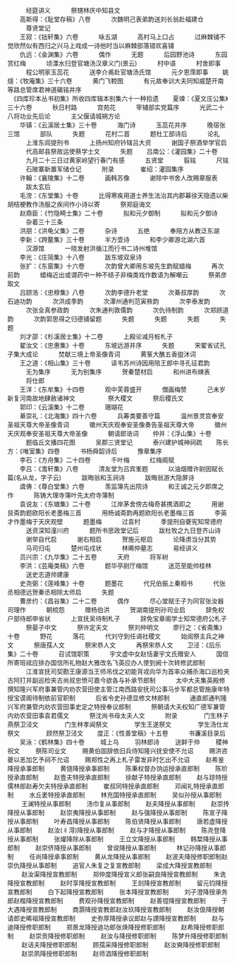 <!-- { "loadSidebar": true } -->
　　　经筵讲义 
　　　祭甥林庆中知县文  
　　高斯得：《耻堂存稿》八卷
　　　次魏明己表弟韵送刘长翁赴福建仓 
　　　尊贤堂记  
　　王寂：《拙轩集》六卷
　　　咏五湖 
　　　高村马上口占 
　　　过麻棘铺不觉欣然似有西归之兴马上戏成一诗他时当以麻棘部落错欢喜铺  
　　仇远：《金渊集》六卷 
　　　偶作 
　　　无题 
　　　后园野池诗 
　　　东园赏红梅 
　　　顷溧水归登官塘汤汉章义门(景云) 
　　　村中语 
　　　村舍即事 
　　　程公明家玉蕊花 
　　　送李介甫赴官塘汤氏馆 
　　　元夕恩霈即事 
　　姚燧：《牧庵集》三十六卷 
　　　黄门飞鞚图 
　　　有元故奉训大夫同知威楚开南等路总管席君神道碣铭并序  
　《四库珍本丛书初集》所收四库辑本别集六十一种拾遗
　　夏竦：《夏文庄公集》三十六卷
　　　秋日村路 
　　　宫苑花 
　　　宰辅部实党篇序 
　　　光武二十八将功业先后论 
　　　主父偃请城朔方论  
　　华镇：《云溪居士集》三十卷 
　　　海门诗 
　　　玉蕊花并序 
　　　晚宿张三馆 
　　　部队 
　　　失题 
　　　花村二首 
　　　题杜工部诗后 
　　　论礼 
　　　上淮东闾提刑书 
　　　上扬州知府钤辖吕大资 
　　　谢国子祭酒举学官启 
　　　代高邮县祭故运使蔡学士文 
　　　失题 
　　吕南公：《灌园集》二十卷
　　　九月二十三日过黄家岭望行春门有感 
　　　五贤堂 
　　　翦铭 
　　　尺铭 
　　　石陂寨新置军储仓记 
　　　附录
　　　　崔绍：灌园集序   
　　许翰：《襄陵集》十二卷
　　　画韩苏像 
　　　谢除中书舍人改赐章服表 
　　　跋太玄后  
　　毛滂：《东堂集》十卷
　　　比得寒疾用道士养生法治其内郡幕徐天隐遗以柴胡桔梗教作汤服之疾间作小诗以寄 
　　　祭郑庭诲文  
　　赵鼎臣：《竹隐畸士集》二十卷
　　　拟和元夕御制 
　　　拟和元夕御诗 
　　　杂着三十三条  
　　洪朋：《洪龟父集》二卷
　　　杂诗 
　　　五绝 
　　　奉陪方从教泛东湖  
　　李新：《跨鳌集》三十卷
　　　半方壶诗 
　　　和李少卿游北湖六首 
　　　汉源馆 
　　　一晓发射洪循江而行书二诗州堆馆  
　　李光：《庄简集》十八卷
　　　跋东坡双泉诗  
　　张扩：《东窗集》十六卷
　　　次韵曾大卿用东坡先生韵赋蜡梅 
　　　再次前韵 
　　　蜡梅近出或谓药中一种不结子非梅类戏作数语为解嘲云 
　　　祭弟彦取文  
　　吕颐浩：《忠穆集》八卷
　　　次韵李德升老堂 
　　　次綦叔厚韵 
　　　次石迪功韵 
　　　次洪成季韵 
　　　次潭州通判范寅秩韵 
　　　次李泰发韵 
　　　次张全真参政韵 
　　　次朱通判敦儒韵 
　　　次仇待制韵 
　　　次郑顾道韵 
　　　次韵郭思得之归德铺留题 
　　　失题 
　　　失题 
　　　失题 
　　　失题  
　　刘才邵：《杉溪居士集》十二卷
　　　上殿论减月桩札子  
　　翟汝文：《忠惠集》十卷
　　　东坡远游并序 
　　　失题 
　　　宋翟省试孔子集大成论 
　　　焚献三境上帝圣像青词 
　　　黄箓大醮五香盥沐词  
　　王之道：《相山集》三十卷
　　　读韦苏州诗因用陪王郎中寻孔征君韵 
　　　无为集序 
　　　无为别集序 
　　　贺秦楚材启 
　　　和州进布綀表 
　　　将仕郎  
　　王洋：《东牟集》十四卷
　　　观中芙蓉盛开 
　　　僧画梅赞 
　　　己未岁新复河南故地肆赦诸神文　　
　　　祭大稷文 
　　　祭后稷氏文  
　　郭印：《云溪集》十二卷
　　　珊瑚花  
　　綦崇礼：《北海集》四十六卷
　　　兵筹类要善守篇 
　　　温州景灵宫奉安圣祖天尊大帝圣像青词 
　　　徽州天庆观奉安圣像奏告圣祖天尊大帝 
　　　徽州天庆观奉安圣祖天尊大帝圣像 
　　　朝请郎诰词 
　　仲并：《浮山集》十卷 
　　　题临丘文播四花图 
　　　吴郡三贤堂记 
　　　泰兴建护城神祠疏 
　　陈长方：《唯室集》四卷
　　　书杨舜韶诗后 
　　　豫章集序  
　　李石：《方舟集》二十四卷
　　　千叶梅 
　　　红梅阁赋  
　　李吕：《澹轩集》八卷
　　　清友堂为吕宾峯题 
　　　以油烟赠许尉因赋长篇(名从龙，字子云) 
　　　跋晦翁和玉涧诗 
　　　跋晦翁游大隐屏诗  
　　虞俦：《尊白堂集》六卷
　　　羡监簿先出院诗 
　　　和王诚之元夕即席之作 
　　　陈铸大理寺簿叶先太府寺簿制  
　　袁说友：《东塘集》二十卷
　　　江岸茅舍傍古梅奇甚携酒即之 
　　　用谢艮斋韵题欧阳长老墨梅三首 
　　　用杨诚斋韵再题欧阳长老墨梅三首 
　　　李英才作墨梅于天庆观壁 
　　　题墨梅 
　　　过袁村 
　　　季提刑自夔宪知常德府 
　　　送资深知潼川府 
　　　题所书思政堂记后 
　　　跋杜牧之九日登齐山诗 
　　　谢举自代启 
　　　谢右相启 
　　　贺施元枢启 
　　　论降虏当分其势 
　　　马司归屯 
　　　楚州屯戍状 
　　　林晞仲墓志 
　　　易经讲义  
　　员兴宗：《九华集》二十五卷
　　　天府 
　　　将军树  
　　李洪：《芸庵类稿》六卷
　　　题华亭尉厅梅馆 
　　　送范至能帅桂林 
　　　送史志道帅建康  
　　史尧弼：《莲峰集》十卷
　　　题墨花 
　　　代兄伯振上秦相书 
　　　代张丞相德远贺秦丞相除太师启 
　　　失题  
　　曹彦约：《昌谷集》二十二卷 
　　　偶作 
　　　尽心堂赋壬子为同官张汝器司理作 
　　　朝梳怨 
　　　赠杨伯洪 
　　　贺湖南提刑孙司业启 
　　　辞免权户部侍郎申省状 
　　　上宣抚吴待制札子 
　　　辞免宝章阁学士知常德府公札子 
　　　祭晏子中文 
　　　祭许定夫文 
　　　祭刘仲明文 
　　廖行之：《省斋集》十卷 
　　　野花 
　　　落花 
　　　代刘守到任谒社稷文 
　　　始阅祭主兵之神文 
　　　祭唐孺人文 
　　　祭宋恭人文 
　　　再祭宋恭人文 
　　卫泾：《后乐集》二十卷
　　　召试馆职策 
　　　宇文虚中女赵恬妻宇文氏赠安人 
　　　国信所寄班祗应排办国信所礼物赵大雅改名飞英应办人使到阙十次转修武郎制 
　　　江淮宣抚司契勘王康源当王师吊伐之初能背戎向华为首率众捕杀海口巡检夹古阿打并副巡检夹古尚叔忠愤可嘉今欲各与补承节郎制 
　　　太中大夫集英殿修撰知隆兴军府事兼管内劝农营田使主管江南西路安抚司公事马步军都总管施康年特授宝谟阁待制依前官职制 
　　　后省令史孙德显修文林郎制 
　　　通直郎通判隆兴军府兼管内劝农营田事史定之特授奉议郎制 
　　　祭朝请大夫权知广德军兼管内劝农营田事袁君儒文 
　　　祭沈尚书母太夫人文 
　　　附录 
　　　　门生林子燕祭卫泾文 
　　　　门生林孝闻祭文 
　　　　学生王遂祭文 
　　　　学生汤仕龙祭文 
　　　　顾然祭卫泾文 
　　度正：《性善堂稿》十五卷
　　　书濂溪目录后  
　　吴泳：《鹤林集》四十卷 
 　　 城上乌 
 　　 羽林郎诗 
 　　 送鲜于帅 
 　　 稷神祝文 
 　　 祭陈司业文 
 　　 赐黄伯固辞依旧兵侍知隆兴抚安使不允诏 
 　　 赐洪咨夔以恙加乞予祠不允诏 
 　　 赐郑性之再上札子雷发非时乞出不允诏 
 　　 赵希鉴降授承事郎制 
 　　 黄慥降授承事郎制 
 　　 陈秉权督办饷运授承直郎制 
 　　 陈玠授承直郎制 
 　　 赵壹夫特授承直郎制 
 　　 徐献子特授承直郎制 
 　　 赵与琼特授儒林郎赵寿欠夫特授承直郎制 
 　　 崔叔同特授承直郎制 
 　　 邓闻礼特授承直郎制 
 　　 水丘袤特授承直郎制 
 　　 林充国特授承直郎制 
 　　 吴似孙授从事郎制 
 　　 王澜特授从事郎制 
 　　 汤巾复从事郎制 
 　　 赵夫降授从事郎制 
 　　 赵崇抟降授从事郎制 
 　　 赵崇夷降授从事郎制 
 　　 赵与强降授从事郎制 
 　　 陈宣子降授从事郎制 
 　　 叶寿昌降授从事郎制 
 　　 陈伯贤降授从事郎制 
 　　 唐若虚降授从事郎制 
 　　 赵汝(彳淂)降授从事郎制 
 　　 赵与才降授从事郎制 
 　　 陈尧登降授从事郎制 
 　　 张爟降除从事郎制 
 　　 王立文降授从事郎制 
 　　 韩楘降授从事郎制 
 　　 赵崇侪降授从事郎制 
 　　 曾谠降授从事郎制 
　　　林记孙降授从事郎制 
 　　 任尚降授承事郎制 
 　　 黄从龙降授从事郎制 
 　　 赵波夫降授修职郎制赵崇仇降授从事郎制 
 　　 追官人朱复之复宣教郎制 
 　　 梁成大降授宣教郎制 
 　　 赵汝渠降授宣教郎制 
 　　 郑仲度降授宣义郎张嗣良降授宣教郎制 
 　　 朱诜降授宣教郎制 
 　　 赵时享降授宣教郎制 
 　　 王剡降授宣教郎制 
 　　 留元钧降授宣教郎制 
 　　 白下起降授宣教郎制 
 　　 张本降授宣教郎制 
 　　 刘子澄降授承务郎赵楷降授宣教郎制 
 　　 费观孙降授宣教郎制 
 　　 赵善镗降授宣教郎制 
 　　 于大遇降授宣教郎制 
 　　 商灏降授宣教郎赵汝玖降授宣教郎制 
 　　 赵汝伋降授朝请郎史晞祖降授宣教郎制 
 　　 史弥厚降授承议郎赵与諲降授宣教郎制 
 　　 赵与迪降授修职郎制 
 　　 郑景龙降授迪功郎张焕降授修职郎制 
 　　 赵希降授修职郎制 
 　　 赵崇贡降授修职郎制 
 　　 赵汝与降授修职郎制 
 　　 陈梦升降授修职郎制 
 　　 赵诘夫降授修职郎制 
 　　 顾孺采降授修职郎制 
 　　 赵汝奭降授修职郎制 
 　 　赵崇夙降授修职郎制 
 　　 赵师淐降授修职郎制 
